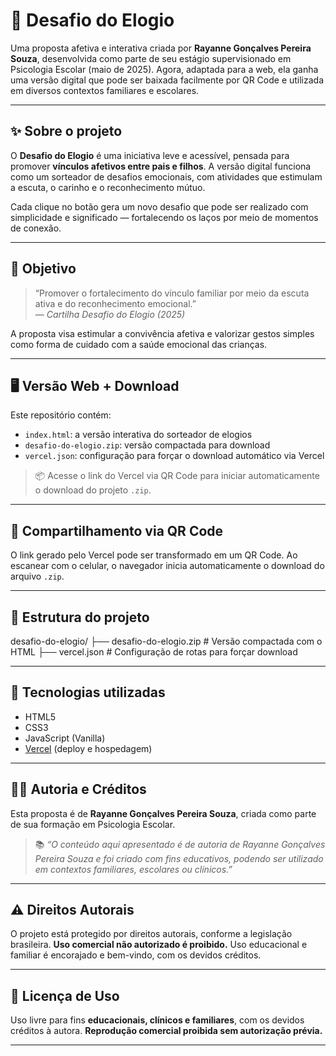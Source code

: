 # 💛 Desafio do Elogio

Uma proposta afetiva e interativa criada por **Rayanne Gonçalves Pereira Souza**, desenvolvida como parte de seu estágio supervisionado em Psicologia Escolar (maio de 2025). Agora, adaptada para a web, ela ganha uma versão digital que pode ser baixada facilmente por QR Code e utilizada em diversos contextos familiares e escolares.

---

## ✨ Sobre o projeto

O **Desafio do Elogio** é uma iniciativa leve e acessível, pensada para promover **vínculos afetivos entre pais e filhos**. A versão digital funciona como um sorteador de desafios emocionais, com atividades que estimulam a escuta, o carinho e o reconhecimento mútuo.

Cada clique no botão gera um novo desafio que pode ser realizado com simplicidade e significado — fortalecendo os laços por meio de momentos de conexão.

---

## 🎯 Objetivo

> “Promover o fortalecimento do vínculo familiar por meio da escuta ativa e do reconhecimento emocional.”  
> — *Cartilha Desafio do Elogio (2025)*

A proposta visa estimular a convivência afetiva e valorizar gestos simples como forma de cuidado com a saúde emocional das crianças.

---

## 🖥️ Versão Web + Download

Este repositório contém:

- `index.html`: a versão interativa do sorteador de elogios
- `desafio-do-elogio.zip`: versão compactada para download
- `vercel.json`: configuração para forçar o download automático via Vercel

> 📦 Acesse o link do Vercel via QR Code para iniciar automaticamente o download do projeto `.zip`.

---

## 📲 Compartilhamento via QR Code

O link gerado pelo Vercel pode ser transformado em um QR Code. Ao escanear com o celular, o navegador inicia automaticamente o download do arquivo `.zip`.

---

## 🧱 Estrutura do projeto

desafio-do-elogio/
├── desafio-do-elogio.zip # Versão compactada com o HTML
├── vercel.json # Configuração de rotas para forçar download

---

## 🧠 Tecnologias utilizadas

- HTML5
- CSS3
- JavaScript (Vanilla)
- [Vercel](https://vercel.com) (deploy e hospedagem)

---

## 👩‍🎓 Autoria e Créditos

Esta proposta é de **Rayanne Gonçalves Pereira Souza**, criada como parte de sua formação em Psicologia Escolar.

> 📚 *“O conteúdo aqui apresentado é de autoria de Rayanne Gonçalves Pereira Souza e foi criado com fins educativos, podendo ser utilizado em contextos familiares, escolares ou clínicos.”*

---

## ⚠️ Direitos Autorais

O projeto está protegido por direitos autorais, conforme a legislação brasileira. **Uso comercial não autorizado é proibido.** Uso educacional e familiar é encorajado e bem-vindo, com os devidos créditos.

---

## 🤝 Licença de Uso

Uso livre para fins **educacionais, clínicos e familiares**, com os devidos créditos à autora. **Reprodução comercial proibida sem autorização prévia.**

---
